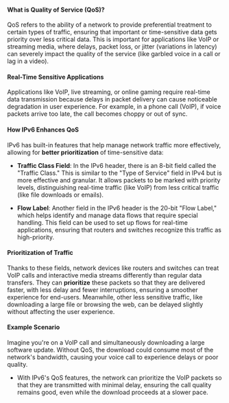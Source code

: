 
#### What is Quality of Service (QoS)?
QoS refers to the ability of a network to provide preferential treatment to certain types of traffic, ensuring that important or time-sensitive data gets priority over less critical data. This is important for applications like VoIP or streaming media, where delays, packet loss, or jitter (variations in latency) can severely impact the quality of the service (like garbled voice in a call or lag in a video).

#### Real-Time Sensitive Applications
Applications like VoIP, live streaming, or online gaming require real-time data transmission because delays in packet delivery can cause noticeable degradation in user experience. For example, in a phone call (VoIP), if voice packets arrive too late, the call becomes choppy or out of sync.

#### How IPv6 Enhances QoS
IPv6 has built-in features that help manage network traffic more effectively, allowing for **better prioritization** of time-sensitive data:

- **Traffic Class Field**: In the IPv6 header, there is an 8-bit field called the "Traffic Class." This is similar to the "Type of Service" field in IPv4 but is more effective and granular. It allows packets to be marked with priority levels, distinguishing real-time traffic (like VoIP) from less critical traffic (like file downloads or emails).

- **Flow Label**: Another field in the IPv6 header is the 20-bit "Flow Label," which helps identify and manage data flows that require special handling. This field can be used to set up flows for real-time applications, ensuring that routers and switches recognize this traffic as high-priority.

#### Prioritization of Traffic
Thanks to these fields, network devices like routers and switches can treat VoIP calls and interactive media streams differently than regular data transfers. They can **prioritize** these packets so that they are delivered faster, with less delay and fewer interruptions, ensuring a smoother experience for end-users. Meanwhile, other less sensitive traffic, like downloading a large file or browsing the web, can be delayed slightly without affecting the user experience.

#### Example Scenario
Imagine you're on a VoIP call and simultaneously downloading a large software update. Without QoS, the download could consume most of the network's bandwidth, causing your voice call to experience delays or poor quality.

- With IPv6's QoS features, the network can prioritize the VoIP packets so that they are transmitted with minimal delay, ensuring the call quality remains good, even while the download proceeds at a slower pace.